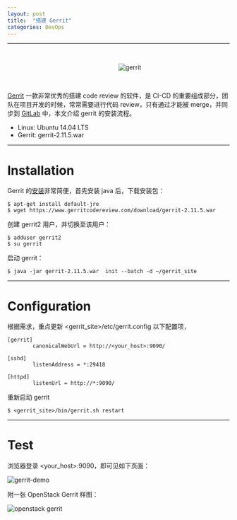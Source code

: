```yaml
---
layout: post
title:  "搭建 Gerrit"
categories: DevOps
---
```


----------
&nbsp;&nbsp;&nbsp;&nbsp;&nbsp;


&nbsp;&nbsp;&nbsp;&nbsp;&nbsp;&nbsp;&nbsp;&nbsp;&nbsp;&nbsp;&nbsp;&nbsp;&nbsp;&nbsp;&nbsp;&nbsp;&nbsp;&nbsp;&nbsp;&nbsp;&nbsp;&nbsp;&nbsp;&nbsp;&nbsp;&nbsp;&nbsp;&nbsp;&nbsp;&nbsp;&nbsp;&nbsp;&nbsp;&nbsp;&nbsp;&nbsp;&nbsp;&nbsp;&nbsp;&nbsp;&nbsp;&nbsp;&nbsp;&nbsp;&nbsp;&nbsp;&nbsp;&nbsp;&nbsp;&nbsp;&nbsp;&nbsp;&nbsp;&nbsp;&nbsp;&nbsp;&nbsp;&nbsp;&nbsp;&nbsp;&nbsp;&nbsp;&nbsp; ![gerrit](http://7xp2eu.com1.z0.glb.clouddn.com/gerrit_logo.png?imageView2/1/w/150/h/150/q/100)

&nbsp;&nbsp;&nbsp;&nbsp;&nbsp;



[Gerrit](https://code.google.com/p/gerrit/) 一款非常优秀的搭建 code review 的软件，是 CI-CD 的重要组成部分，团队在项目开发的时候，常常需要进行代码 review，只有通过才能被 merge，并同步到 [GitLab](http://wsfdl.com/devops/2014/08/18/%E6%90%AD%E5%BB%BAgitlab.html) 中，本文介绍 gerrit 的安装流程。

- Linux: Ubuntu 14.04 LTS
- Gerrit: gerrit-2.11.5.war

-----------

# Installation

Gerrit 的[安装](https://gerrit-review.googlesource.com/Documentation/install-quick.html)非常简便，首先安装 java 后，下载安装包：

~~~ 
$ apt-get install default-jre
$ wget https://www.gerritcodereview.com/download/gerrit-2.11.5.war
~~~ 

创建 gerrit2 用户，并切换至该用户：

~~~ 
$ adduser gerrit2
$ su gerrit
~~~ 

启动 gerrit：

~~~ 
$ java -jar gerrit-2.11.5.war  init --batch -d ~/gerrit_site
~~~ 

-----------

# Configuration

根据需求，重点更新 \<gerrit_site\>/etc/gerrit.config 以下配置项，

~~~ 
[gerrit]
        canonicalWebUrl = http://<your_host>:9090/

[sshd]
        listenAddress = *:29418
        
[httpd]
        listenUrl = http://*:9090/
~~~ 

重新启动 gerrit

~~~ 
$ <gerrit_site>/bin/gerrit.sh restart
~~~ 


----------

# Test

浏览器登录 \<your_host\>:9090，即可见如下页面：

![gerrit-demo](http://7xp2eu.com1.z0.glb.clouddn.com/gerrit_demo.png)

附一张 OpenStack Gerrit 样图：

![openstack gerrit](http://7xp2eu.com1.z0.glb.clouddn.com/openstack_gerrit.png)
